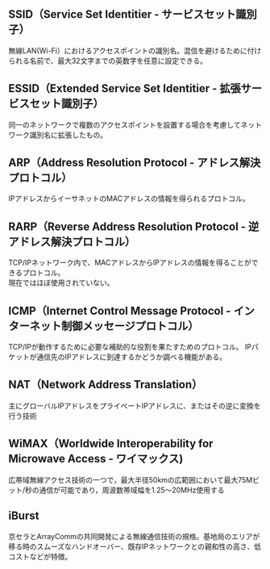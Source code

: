 ﻿## SSID（Service Set Identitier - サービスセット識別子）

無線LAN(Wi-Fi）におけるアクセスポイントの識別名。混信を避けるために付けられる名前で、最大32文字までの英数字を任意に設定できる。

## ESSID（Extended Service Set Identitier - 拡張サービスセット識別子）

同一のネットワークで複数のアクセスポイントを設置する場合を考慮してネットワーク識別名に拡張したもの。

## ARP（Address Resolution Protocol - アドレス解決プロトコル）

IPアドレスからイーサネットのMACアドレスの情報を得られるプロトコル。

## RARP（Reverse Address Resolution Protocol - 逆アドレス解決プロトコル）

TCP/IPネットワーク内で、MACアドレスからIPアドレスの情報を得ることができるプロトコル。<br>
現在ではほぼ使用されていない。

## ICMP（Internet Control Message Protocol - インターネット制御メッセージプロトコル）

TCP/IPが動作するために必要な補助的な役割を果たすためのプロトコル。
IPパケットが通信先のIPアドレスに到達するかどうか調べる機能がある。

## NAT（Network Address Translation）

主にグローバルIPアドレスをプライベートIPアドレスに、またはその逆に変換を行う技術

## WiMAX（Worldwide Interoperability for Microwave Access - ワイマックス)

広帯域無線アクセス技術の一つで，最大半径50kmの広範囲において最大75Mビット/秒の通信が可能であり，周波数帯域幅を1.25～20MHz使用する

## iBurst

京セラとArrayCommの共同開発による無線通信技術の規格。基地局のエリアが移る時のスムーズなハンドオーバー、既存IPネットワークとの親和性の高さ、低コストなどが特徴。


